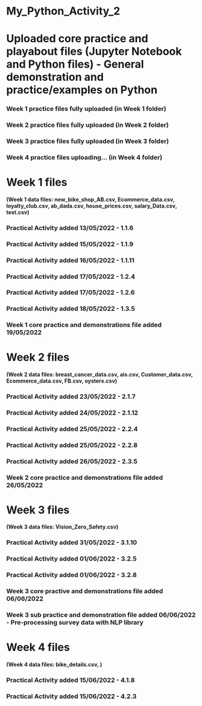 # My_Python_Activity_2
# Uploaded core practice and playabout files (Jupyter Notebook and Python files) - General demonstration and practice/examples on Python
### Week 1 practice files fully uploaded (in Week 1 folder)
### Week 2 practice files fully uploaded (in Week 2 folder)
### Week 3 practice files fully uploaded (in Week 3 folder)
### Week 4 practice files uploading... (in Week 4 folder)

# Week 1 files
#### (Week 1 data files: new_bike_shop_AB.csv, Ecommerce_data.csv, loyalty_club.csv, ab_dada.csv, house_prices.csv, salary_Data.csv, test.csv)
### Practical Activity added 13/05/2022 - 1.1.6
### Practical Activity added 15/05/2022 - 1.1.9
### Practical Activity added 16/05/2022 - 1.1.11
### Practical Activity added 17/05/2022 - 1.2.4
### Practical Activity added 17/05/2022 - 1.2.6
### Practical Activity added 18/05/2022 - 1.3.5
### Week 1 core practice and demonstrations file added 19/05/2022

# Week 2 files
#### (Week 2 data files: breast_cancer_data.csv, ais.csv, Customer_data.csv, Ecommerce_data.csv, FB.csv, oysters.csv)
### Practical Activity added 23/05/2022 - 2.1.7
### Practical Activity added 24/05/2022 - 2.1.12
### Practical Activity added 25/05/2022 - 2.2.4
### Practical Activity added 25/05/2022 - 2.2.8
### Practical Activity added 26/05/2022 - 2.3.5
### Week 2 core practice and demonstrations file added 26/05/2022

# Week 3 files
#### (Week 3 data files: Vision_Zero_Safety.csv)
### Practical Activity added 31/05/2022 - 3.1.10
### Practical Activity added 01/06/2022 - 3.2.5
### Practical Activity added 01/06/2022 - 3.2.8
### Week 3 core practive and demonstrations file added 06/06/2022
### Week 3 sub practice and demonstration file added 06/06/2022 - Pre-processing survey data with NLP library

# Week 4 files
#### (Week 4 data files: bike_details.csv, )
### Practical Activity added 15/06/2022 - 4.1.8
### Practical Activity added 15/06/2022 - 4.2.3

